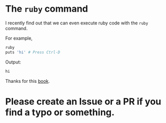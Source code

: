 # The `ruby` command

I recently find out that we can even execute ruby code with the `ruby` command.

For example,

```sh
ruby
puts 'hi' # Press Ctrl-D
```

Output:
```sh
hi
```

Thanks for this [book](https://github.com/ro31337/rubyisforfun).

# Please create an Issue or a PR if you find a typo or something.
